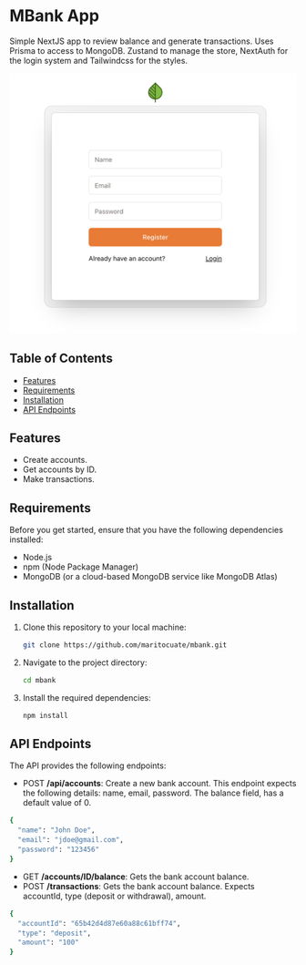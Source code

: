 # MBank App

Simple NextJS app to review balance and generate transactions. Uses Prisma to access to MongoDB.
Zustand to manage the store, NextAuth for the login system and Tailwindcss for the styles.

![screenshot](https://github.com/maritocuate/mbank/blob/main/public/images/screenshot1.png)

## Table of Contents

- [Features](#features)
- [Requirements](#requirements)
- [Installation](#installation)
- [API Endpoints](#api-endpoints)

## Features

- Create accounts.
- Get accounts by ID.
- Make transactions.

## Requirements

Before you get started, ensure that you have the following dependencies installed:

- Node.js
- npm (Node Package Manager)
- MongoDB (or a cloud-based MongoDB service like MongoDB Atlas)

## Installation

1. Clone this repository to your local machine:

   ```bash
   git clone https://github.com/maritocuate/mbank.git
   ```

2. Navigate to the project directory:

   ```bash
   cd mbank
   ```

3. Install the required dependencies:

   ```bash
   npm install
   ```

## API Endpoints

The API provides the following endpoints:

- POST **/api/accounts**: Create a new bank account. This endpoint expects the following details: name, email, password. The balance field, has a default value of 0.

```bash
{
  "name": "John Doe",
  "email": "jdoe@gmail.com",
  "password": "123456"
}
```

- GET **/accounts/ID/balance**: Gets the bank account balance.
- POST **/transactions**: Gets the bank account balance. Expects accountId, type (deposit or withdrawal), amount.

```bash
{
  "accountId": "65b42d4d87e60a88c61bff74",
  "type": "deposit",
  "amount": "100"
}
```
